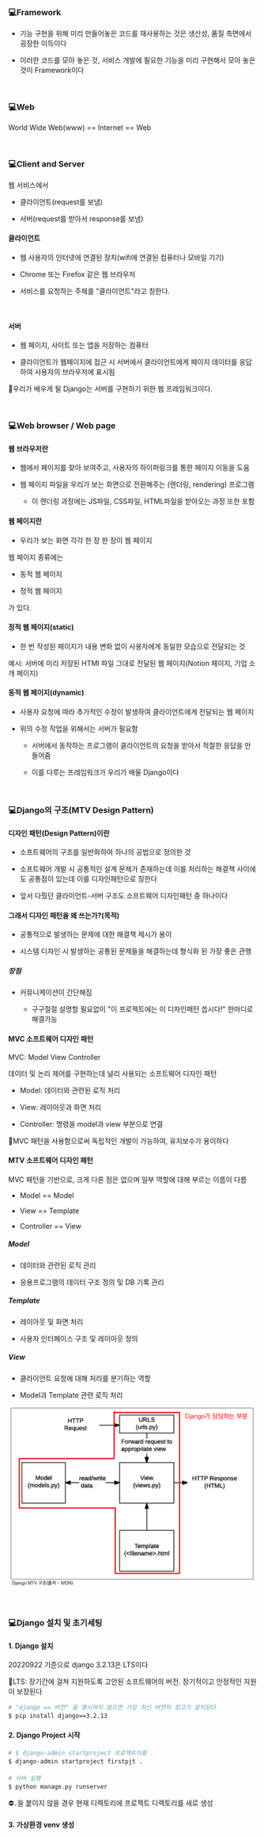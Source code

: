 ### 💻Framework

- 기능 구현을 위해 미리 만들어놓은 코드를 재사용하는 것은 생산성, 품질 측면에서 굉장한 이득이다

- 이러한 코드를 모아 놓은 것, 서비스 개발에 필요한 기능을 미리 구현해서 모아 놓은 것이 Framework이다

<br>

### 💻Web

World Wide Web(www) == Internet == Web

<br>

### 💻Client and Server

웹 서비스에서

- 클라이언트(request를 보냄)

- 서버(request를 받아서 response를 보냄)

#### 클라이언트

- 웹 사용자의 인터넷에 연결된 장치(wifi에 연결된 컴퓨터나 모바일 기기)

- Chrome 또는 Firefox 같은 웹 브라우저

- 서비스를 요청하는 주체를 "클라이언트"라고 칭한다.

<br>

#### 서버

- 웹 페이지, 사이트 또는 앱을 저장하는 컴퓨터

- 클라이언트가 웹페이지에 접근 시 서버에서 클라이언트에게 페이지 데이터를 응답하여 사용자의 브라우저에 표시됨

🌟우리가 배우게 될 Django는 서버를 구현하기 위한 웹 프레임워크이다.

<br>

### 💻Web browser / Web page

#### 웹 브라우저란

- 웹에서 페이지를 찾아 보여주고, 사용자의 하이퍼링크를 통한 페이지 이동을 도움

- 웹 페이지 파일을 우리가 보는 화면으로 전환해주는 (렌더링, rendering) 프로그램

  - 이 렌더링 과정에는 JS파일, CSS파일, HTML파일을 받아오는 과정 또한 포함

#### 웹 페이지란

- 우리가 보는 화면 각각 한 장 한 장이 웹 페이지

웹 페이지 종류에는

- 동적 웹 페이지

- 정적 웹 페이지

가 있다.

#### 정적 웹 페이지(static)

- 한 번 작성된 페이지가 내용 변화 없이 사용자에게 동일한 모습으로 전달되는 것

예시: 서버에 미리 저장된 HTMl 파일 그대로 전달된 웹 페이지(Notion 페이지, 기업 소개 페이지)

#### 동적 웹 페이지(dynamic)

- 사용자 요청에 따라 추가적인 수정이 발생하여 클라이언트에게 전달되는 웹 페이지

- 위의 수정 작업을 위해서는 서버가 필요함

  - 서버에서 동작하는 프로그램이 클라이언트의 요청을 받아서 적절한 응답을 만들어줌

  - 이를 다루는 프레임워크가 우리가 배울 Django이다

<br>

### 💻Django의 구조(MTV Design Pattern)

#### 디자인 패턴(Design Pattern)이란

- 소프트웨어의 구조를 일반화하여 하나의 공법으로 정의한 것

- 소프트웨어 개발 시 공통적인 설계 문제가 존재하는데 이를 처리하는 해결책 사이에도 공통점이 있는데 이를 디자인패턴으로 칭한다

- 앞서 다뤘던 클라이언트-서버 구조도 소프트웨어 디자인패턴 중 하나이다

#### 그래서 디자인 패턴을 왜 쓰는가?(목적)

- 공통적으로 발생하는 문제에 대한 해결책 제시가 용이

- 시스템 디자인 시 발생하는 공통된 문제들을 해결하는데 형식화 된 가장 좋은 관행

##### 장점

- 커뮤니케이션이 간단해짐

  - 구구절절 설명할 필요없이 "이 프로젝트에는 이 디자인패턴 씁시다!" 한마디로 해결가능

#### MVC 소프트웨어 디자인 패턴

MVC: Model View Controller

데이터 및 논리 제어를 구현하는데 널리 사용되는 소프트웨어 디자인 패턴

- Model: 데이터와 관련된 로직 처리

- View: 레이아웃과 화면 처리

- Controller: 명령을 model과 view 부분으로 연결

🌟MVC 패턴을 사용함으로써 독립적인 개발이 가능하여, 유지보수가 용이하다

#### MTV 소프트웨어 디자인 패턴

MVC 패턴을 기반으로, 크게 다른 점은 없으며 일부 역할에 대해 부르는 이름이 다름

- Model == Model

- View == Template

- Controller == View

##### Model

- 데이터와 관련된 로직 관리

- 응용프로그램의 데이터 구조 정의 및 DB 기록 관리

##### Template

- 레이아웃 및 화면 처리

- 사용자 인터페이스 구조 및 레이아웃 정의

##### View

- 클라이언트 요청에 대해 처리를 분기하는 역할

- Model과 Template 관련 로직 처리

![](220921_Web.assets/mtv.png)

<br>

### 💻Django 설치 및 초기세팅

#### 1. Django 설치

20220922 기준으로 django 3.2.13은 LTS이다

🌟LTS: 장기간에 걸쳐 지원하도록 고안된 소프트웨어의 버전. 장기적이고 안정적인 지원이 보장된다

```bash
# "django == 버전" 을 명시하지 않으면 가장 최신 버전의 장고가 설치된다
$ pip install django==3.2.13
```

#### 2. Django Project 시작

```bash
# $ django-admin startproject 프로젝트이름 .
$ django-admin startproject firstpjt .

# 서버 실행
$ python manage.py runserver
```

⛔`.`을 붙이지 않을 경우 현재 디렉토리에 프로젝트 디렉토리를 새로 생성

#### 3. 가상환경 venv 생성
